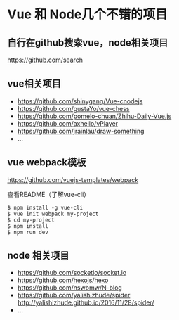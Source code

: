 # Vue 和 Node几个不错的项目

## 自行在github搜索vue，node相关项目
https://github.com/search

## vue相关项目

- https://github.com/shinygang/Vue-cnodejs
- https://github.com/gustaYo/vue-chess
- https://github.com/pomelo-chuan/Zhihu-Daily-Vue.js
- https://github.com/axhello/vPlayer
- https://github.com/jrainlau/draw-something
- ...

## vue webpack模板

https://github.com/vuejs-templates/webpack

查看README（了解vue-cli）
````
$ npm install -g vue-cli
$ vue init webpack my-project
$ cd my-project
$ npm install
$ npm run dev
````

## node 相关项目

- https://github.com/socketio/socket.io
- https://github.com/hexojs/hexo
- https://github.com/nswbmw/N-blog
- https://github.com/yalishizhude/spider  http://yalishizhude.github.io/2016/11/28/spider/
- ...
